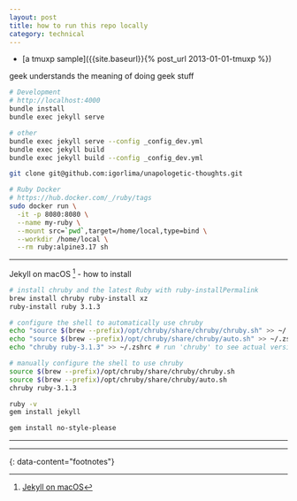```yaml
---
layout: post
title: how to run this repo locally
category: technical
---
```


- [a tmuxp sample]({{site.baseurl}}{% post_url 2013-01-01-tmuxp %})

geek understands the meaning of doing geek stuff

```sh
# Development
# http://localhost:4000
bundle install
bundle exec jekyll serve

# other
bundle exec jekyll serve --config _config_dev.yml
bundle exec jekyll build
bundle exec jekyll build --config _config_dev.yml
```

```sh
git clone git@github.com:igorlima/unapologetic-thoughts.git
```

```sh
# Ruby Docker
# https://hub.docker.com/_/ruby/tags
sudo docker run \
  -it -p 8080:8080 \
  --name my-ruby \
  --mount src=`pwd`,target=/home/local,type=bind \
  --workdir /home/local \
  --rm ruby:alpine3.17 sh
```

----

Jekyll on macOS [^1] - how to install

```sh
# install chruby and the latest Ruby with ruby-installPermalink
brew install chruby ruby-install xz
ruby-install ruby 3.1.3
```

```sh
# configure the shell to automatically use chruby
echo "source $(brew --prefix)/opt/chruby/share/chruby/chruby.sh" >> ~/.zshrc
echo "source $(brew --prefix)/opt/chruby/share/chruby/auto.sh" >> ~/.zshrc
echo "chruby ruby-3.1.3" >> ~/.zshrc # run 'chruby' to see actual version

# manually configure the shell to use chruby
source $(brew --prefix)/opt/chruby/share/chruby/chruby.sh
source $(brew --prefix)/opt/chruby/share/chruby/auto.sh
chruby ruby-3.1.3
```

```sh
ruby -v
gem install jekyll

gem install no-style-please
```

----

---
{: data-content="footnotes"}

[^1]: [Jekyll on macOS](https://jekyllrb.com/docs/installation/macos/)
